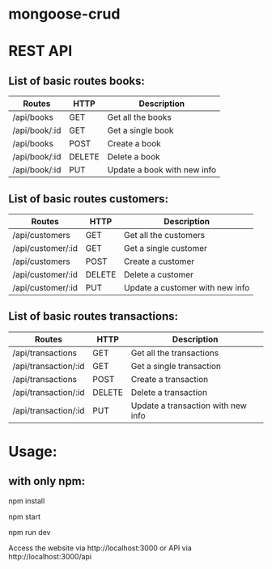 # mongoose-crud

# REST API

## List of basic routes books:

| Routes | HTTP | Description |
| ----- | ----- | ----- |
| /api/books | GET | Get all the books |
| /api/book/:id  | GET | Get a single book |
| /api/books      | POST | Create a book |
| /api/book/:id  | DELETE | Delete a book |
| /api/book/:id  | PUT | Update a book with new info |

## List of basic routes customers:

| Routes | HTTP | Description |
| ----- | ----- | ----- |
| /api/customers | GET | Get all the customers |
| /api/customer/:id  | GET | Get a single customer |
| /api/customers      | POST | Create a customer |
| /api/customer/:id  | DELETE | Delete a customer |
| /api/customer/:id  | PUT | Update a customer with new info |

## List of basic routes transactions:

| Routes | HTTP | Description |
| ----- | ----- | ----- |
| /api/transactions | GET | Get all the transactions |
| /api/transaction/:id  | GET | Get a single transaction |
| /api/transactions      | POST | Create a transaction |
| /api/transaction/:id  | DELETE | Delete a transaction |
| /api/transaction/:id  | PUT | Update a transaction with new info |

# Usage:

## with only npm:

npm install

npm start

npm run dev

Access the website via http://localhost:3000 or API via http://localhost:3000/api